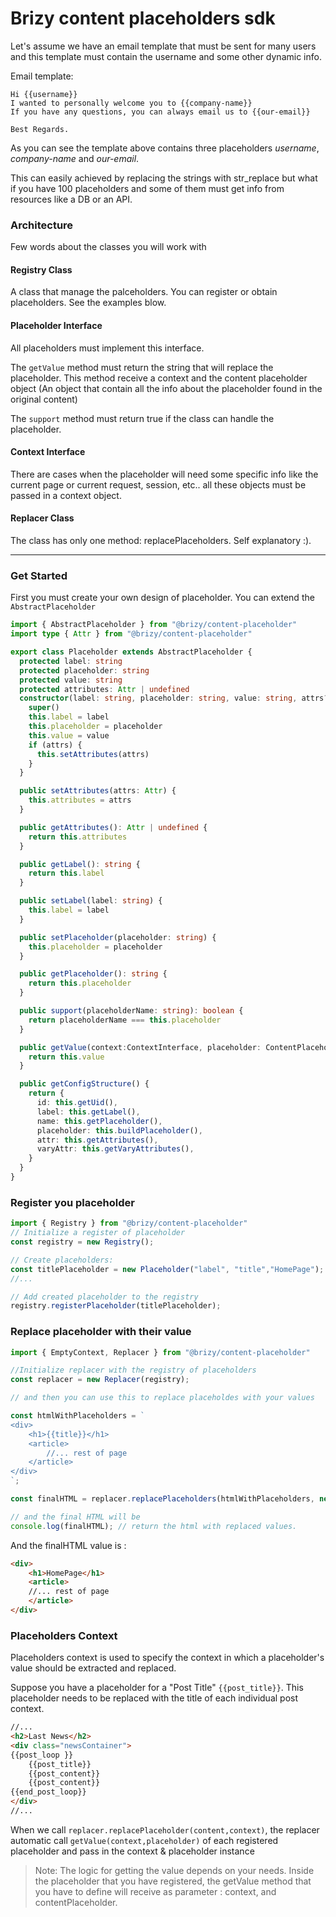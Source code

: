 # Brizy content placeholders sdk

Let's assume we have an email template that must be sent for many users and this template must contain the username and some other dynamic info.

Email template:
```
Hi {{username}}
I wanted to personally welcome you to {{company-name}}
If you have any questions, you can always email us to {{our-email}}

Best Regards.
```

As you can see the template above contains three placeholders *username*, *company-name* and *our-email*.

This can easily achieved by replacing the strings with str_replace but what if you have 100  placeholders and some of them must get info from resources like a DB or an API.


### Architecture

Few words about the classes you will work with

#### Registry Class
A class that manage the palceholders. You can register or obtain placeholders. See the examples blow.

#### Placeholder Interface
All placeholders must implement this interface.

The `getValue` method must return the string that will replace the placeholder. This method receive a context and the content placeholder object (An object that contain all the info  about the placeholder found in the original content)

The `support` method must return true if the class can handle the placeholder.

#### Context Interface
There are cases when the placeholder will need some specific info like the current page or current request, session, etc..  all these objects must be passed in a context object.

#### Replacer Class
The class has only one method: replacePlaceholders. Self explanatory :).

---
### Get Started
First you must create your own design of placeholder. You can extend the `AbstractPlaceholder`

```typescript
import { AbstractPlaceholder } from "@brizy/content-placeholder"
import type { Attr } from "@brizy/content-placeholder"

export class Placeholder extends AbstractPlaceholder {
  protected label: string 
  protected placeholder: string
  protected value: string
  protected attributes: Attr | undefined
  constructor(label: string, placeholder: string, value: string, attrs?: Attr) {
    super()
    this.label = label
    this.placeholder = placeholder
    this.value = value
    if (attrs) {
      this.setAttributes(attrs)
    }
  }

  public setAttributes(attrs: Attr) {
    this.attributes = attrs
  }

  public getAttributes(): Attr | undefined {
    return this.attributes
  }

  public getLabel(): string {
    return this.label
  }

  public setLabel(label: string) {
    this.label = label
  }

  public setPlaceholder(placeholder: string) {
    this.placeholder = placeholder
  }

  public getPlaceholder(): string {
    return this.placeholder
  }

  public support(placeholderName: string): boolean {
    return placeholderName === this.placeholder
  }

  public getValue(context:ContextInterface, placeholder: ContentPlaceholder): string {
    return this.value
  }

  public getConfigStructure() {
    return {
      id: this.getUid(),
      label: this.getLabel(),
      name: this.getPlaceholder(),
      placeholder: this.buildPlaceholder(),
      attr: this.getAttributes(),
      varyAttr: this.getVaryAttributes(),
    }
  }
}

```

### Register you placeholder

```typescript
import { Registry } from "@brizy/content-placeholder"
// Initialize a register of placeholder
const registry = new Registry();

// Create placeholders:
const titlePlaceholder = new Placeholder("label", "title","HomePage");
//...

// Add created placeholder to the registry
registry.registerPlaceholder(titlePlaceholder);
```

### Replace placeholder with their value

```ts
import { EmptyContext, Replacer } from "@brizy/content-placeholder"

//Initialize replacer with the registry of placeholders
const replacer = new Replacer(registry);

// and then you can use this to replace placeholdes with your values

const htmlWithPlaceholders = `
<div>
    <h1>{{title}}</h1>
    <article>
        //... rest of page
    </article>
</div>
`;

const finalHTML = replacer.replacePlaceholders(htmlWithPlaceholders, new EmptyContext());

// and the final HTML will be
console.log(finalHTML); // return the html with replaced values.
```

And the finalHTML value is :
```html
<div>
    <h1>HomePage</h1>
    <article>
    //... rest of page
    </article>
</div>
```

### Placeholders Context

Placeholders context is used to specify the context in which a placeholder's value should be extracted and replaced.

Suppose you have a placeholder for a "Post Title" `{{post_title}}`. This placeholder needs to be replaced with the 
title of each individual post context.
```html
//...
<h2>Last News</h2>
<div class="newsContainer">
{{post_loop }} 
    {{post_title}} 
    {{post_content}}
    {{post_content}}
{{end_post_loop}}
</div>
//...
```

When we call `replacer.replacePlaceholder(content,context)`, the replacer automatic call `getValue(context,placeholder)`
of each registered placeholder and pass in the context & placeholder instance

>Note: The logic for getting the value depends on your needs. Inside the placeholder that you have registered, the getValue method that you have to define will receive as parameter : context, and contentPlaceholder. 

